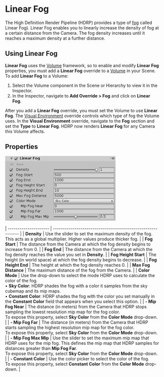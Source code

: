 # Linear Fog

The High Definition Render Pipeline (HDRP) provides a type of [fog](HDRP-Features.html#FogOverview.html) called Linear Fog). Linear Fog enables you to linearly increase the density of fog at a certain distance from the Camera. The fog density increases until it reaches a maximum density at a further distance.

## Using Linear Fog

**Linear Fog** uses the [Volume](Volumes.html) framework, so to enable and modify **Linear  Fog** properties, you must add a **Linear Fog** override to a [Volume](Volumes.html) in your Scene. To add **Linear Fog** to a Volume:

1. Select the Volume component in the Scene or Hierarchy to view it in the Inspector.
2. In the Inspector, navigate to **Add Override > Fog** and click on **Linear Fog**.

After you add a **Linear Fog** override, you must set the Volume to use **Linear Fog**. The [Visual Environment](Override-Visual-Environment.html) override controls which type of fog the Volume uses. In the **Visual Environment** override, navigate to the **Fog** section and set the **Type** to **Linear Fog**. HDRP now renders **Linear Fog** for any Camera this Volume affects.

## Properties

![](Images/Override-LinearFog1.png)

| --------------------- | ------------------------------------------------------------ |
| **Density**           | Use the slider to set the maximum density of the fog. This acts as a global multiplier. Higher values produce thicker fog. |
| **Fog Start**         | The distance from the Camera at which the fog density begins to increase from 0. |
| **Fog End**           | The distance from the Camera at which the fog density reaches the value you set in **Density**. |
| **Fog Height Start**  | The height (in world space) at which the fog density begins to decrease. |
| **Fog Height End**    | The height at which the fog density reaches 0.               |
| **Max Fog Distance**  | The maximum distance of the fog from the Camera.             |
| **Color Mode**        | Use the drop-down to select the mode HDRP uses to calculate the color of the fog.<br />&#8226; **Sky Color**: HDRP shades the fog with a color it samples from the sky cubemap and its mip maps.<br />&#8226; **Constant Color**: HDRP shades the fog with the color you set manually in the **Constant Color** field that appears when you select this option. |
| **- Mip Fog Near**    | The distance (in meters) from the Camera that HDRP stops sampling the lowest resolution mip map for the fog color.<br />To expose this property, select **Sky Color** from the **Color Mode** drop-down. |
| **- Mip Fog Far**     | The distance (in meters) from the Camera that HDRP starts sampling the highest resolution mip map for the fog color.<br />To expose this property, select **Sky Color** from the **Color Mode** drop-down. |
| **- Mip Fog Max Mip** | Use the slider to set the maximum mip map that HDRP uses for the mip fog. This defines the mip map that HDRP samples for distances greater than **Mip Fog Far**.<br />To expose this property, select **Sky Color** from the **Color Mode** drop-down. |
| **- Constant Color**  | Use the color picker to select the color of the fog.<br />To expose this property, select **Constant Color** from the **Color Mode** drop-down. |
